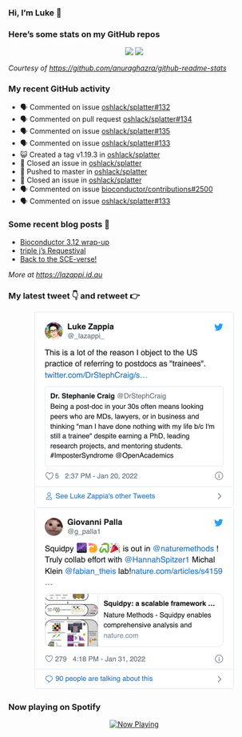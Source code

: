 
<!-- README.md is generated from README.Rmd. Please edit that file -->

### Hi, I’m Luke 👋

<!--
**lazappi/lazappi** is a ✨ _special_ ✨ repository because its `README.md` (this file) appears on your GitHub profile.

Here are some ideas to get you started:

- 🔭 I’m currently working on ...
- 🌱 I’m currently learning ...
- 👯 I’m looking to collaborate on ...
- 🤔 I’m looking for help with ...
- 💬 Ask me about ...
- 📫 How to reach me: ...
- 😄 Pronouns: ...
- ⚡ Fun fact: ...
-->

### Here’s some stats on my GitHub repos

<p align="center">

<img src="https://github-readme-stats.vercel.app/api?username=lazappi&count_private=true&show_icons=true&theme=buefy&hide_title=True">
<img src="https://github-readme-stats.vercel.app/api/top-langs/?username=lazappi&hide=html&theme=buefy&layout=compact">

</p>

*Courtesy of <https://github.com/anuraghazra/github-readme-stats>*

### My recent GitHub activity

  - 🗣 Commented on issue
    [oshlack/splatter\#132](https://github.com/oshlack/splatter#132)
  - 🗣 Commented on pull request
    [oshlack/splatter\#134](https://github.com/oshlack/splatter#134)
  - 🗣 Commented on issue
    [oshlack/splatter\#135](https://github.com/oshlack/splatter#135)
  - 🗣 Commented on issue
    [oshlack/splatter\#133](https://github.com/oshlack/splatter#133)
  - 😺 Created a tag v1.19.3 in
    [oshlack/splatter](https://github.com/oshlack/splatter)
  - 🎊 Closed an issue in
    [oshlack/splatter](https://github.com/oshlack/splatter)
  - 📨 Pushed to master in
    [oshlack/splatter](https://github.com/oshlack/splatter)
  - 🎊 Closed an issue in
    [oshlack/splatter](https://github.com/oshlack/splatter)
  - 🗣 Commented on issue
    [bioconductor/contributions\#2500](https://github.com/bioconductor/contributions#2500)
  - 🗣 Commented on issue
    [oshlack/splatter\#133](https://github.com/oshlack/splatter#133)

### Some recent blog posts 📝

  - [Bioconductor 3.12
    wrap-up](https://lazappi.id.au/post/2020-10-30-bioconductor-3-12-wrap-up/)
  - [triple j’s
    Requestival](https://lazappi.id.au/post/2020-07-11-requestival/)
  - [Back to the
    SCE-verse\!](https://lazappi.id.au/post/2020-05-12-back-to-the-sce-verse/)

*More at <https://lazappi.id.au>*

### My latest tweet 👇 and retweet 👉


<p align="center">

<a href="https://twitter.com/_lazappi_/status/1484173300028698626">
<img src="https://github.com/lazappi/lazappi/raw/master/README_files/figure-gfm/tweets-1.png" width="400">
</a> <a href="https://twitter.com/_lazappi_/status/1488470127742001156">
<img src="https://github.com/lazappi/lazappi/raw/master/README_files/figure-gfm/tweets-2.png" width="400">
</a>

</p>

### Now playing on Spotify

<p align="center">

<a href="https://now-playing-profile.lazappi.vercel.app/now-playing?open">
<img src="https://now-playing-profile.lazappi.vercel.app/now-playing" width="256" height="64" alt="Now Playing">
</a>

</p>
